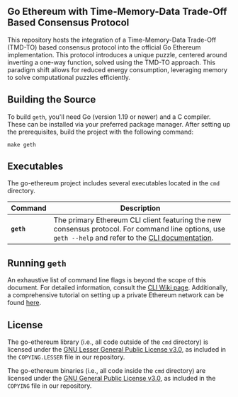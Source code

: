 
## Go Ethereum with Time-Memory-Data Trade-Off Based Consensus Protocol

This repository hosts the integration of a Time-Memory-Data Trade-Off (TMD-TO) based consensus protocol into the official Go Ethereum implementation. This protocol introduces a unique puzzle, centered around inverting a one-way function, solved using the TMD-TO approach. This paradigm shift allows for reduced energy consumption, leveraging memory to solve computational puzzles efficiently.

## Building the Source

To build `geth`, you'll need Go (version 1.19 or newer) and a C compiler. These can be installed via your preferred package manager. After setting up the prerequisites, build the project with the following command:

```shell
make geth
```

## Executables

The go-ethereum project includes several executables located in the `cmd` directory.

|  Command   | Description                                                                                                  |
|------------|--------------------------------------------------------------------------------------------------------------|
| **`geth`** | The primary Ethereum CLI client featuring the new consensus protocol. For command line options, use `geth --help` and refer to the [CLI documentation](https://geth.ethereum.org/docs/fundamentals/command-line-options). |

## Running `geth`

An exhaustive list of command line flags is beyond the scope of this document. For detailed information, consult the [CLI Wiki page](https://geth.ethereum.org/docs/fundamentals/command-line-options). Additionally, a comprehensive tutorial on setting up a private Ethereum network can be found [here](https://geth.ethereum.org/docs/fundamentals/private-network).

## License

The go-ethereum library (i.e., all code outside of the `cmd` directory) is licensed under the [GNU Lesser General Public License v3.0](https://www.gnu.org/licenses/lgpl-3.0.en.html), as included in the `COPYING.LESSER` file in our repository.

The go-ethereum binaries (i.e., all code inside the `cmd` directory) are licensed under the [GNU General Public License v3.0](https://www.gnu.org/licenses/gpl-3.0.en.html), as included in the `COPYING` file in our repository.
